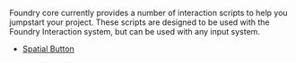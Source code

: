 Foundry core currently provides a number of interaction scripts to help you jumpstart your project. These scripts are designed to be used with the Foundry Interaction system, but can be used with any input system.

* [Spatial Button](SpatialButton.md)